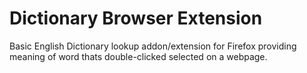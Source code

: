 # Dictionary Browser Extension

Basic English Dictionary lookup addon/extension for Firefox providing meaning of word thats double-clicked selected on a webpage.

